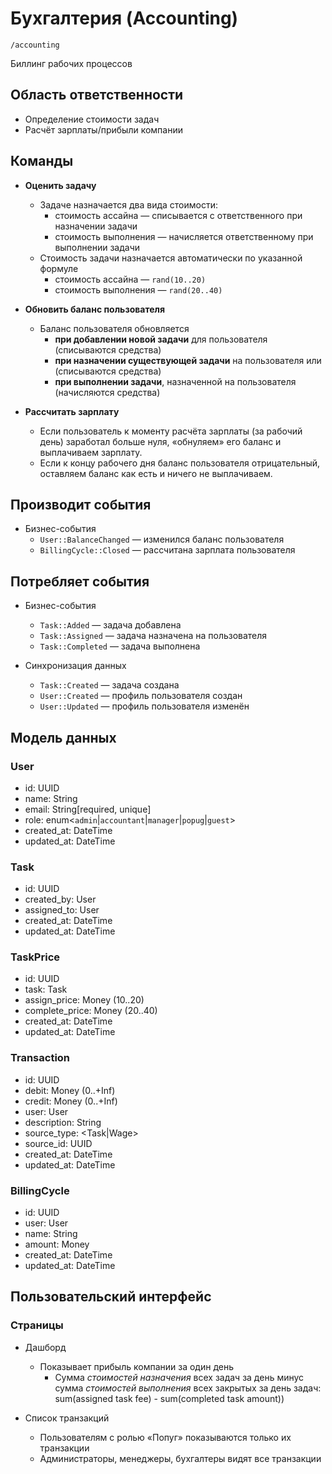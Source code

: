 # Бухгалтерия (Accounting)

`/accounting`

Биллинг рабочих процессов

## Область ответственности

- Определение стоимости задач
- Расчёт зарплаты/прибыли компании

## Команды

- **Оценить задачу**
  - Задаче назначается два вида стоимости:
    - стоимость ассайна — списывается с ответственного при назначении задачи
    - стоимость выполнения — начисляется ответственному при выполнении задачи
  - Стоимость задачи назначается автоматически по указанной формуле
    - стоимость ассайна — `rand(10..20)`
    - стоимость выполнения — `rand(20..40)`

- **Обновить баланс пользователя**
  - Баланс пользователя обновляется
    - **при добавлении новой задачи** для пользователя (списываются средства)
    - **при назначении существующей задачи** на пользователя или (списываются средства)
    - **при выполнении задачи**, назначенной на пользователя (начисляются средства)

- **Рассчитать зарплату**
  - Если пользователь к моменту расчёта зарплаты (за рабочий день) заработал больше нуля, «обнуляем» его баланс и выплачиваем зарплату. 
  - Если к концу рабочего дня баланс пользователя отрицательный, оставляем баланс как есть и ничего не выплачиваем.

## Производит события

  - Бизнес-события
    - `User::BalanceChanged` — изменился баланс пользователя
    - `BillingCycle::Closed` — рассчитана зарплата пользователя

## Потребляет события

  - Бизнес-события 
    - `Task::Added` — задача добавлена
    - `Task::Assigned` — задача назначена на пользователя
    - `Task::Completed` — задача выполнена

  - Синхронизация данных
    - `Task::Created` — задача создана
    - `User::Created` — профиль пользователя создан
    - `User::Updated` — профиль пользователя изменён    

## Модель данных

### User

- id: UUID
- name: String
- email: String[required, unique]
- role: enum\<`admin`|`accountant`|`manager`|`popug`|`guest`>
- created\_at: DateTime
- updated\_at: DateTime

### Task 

- id: UUID
- created\_by: User
- assigned\_to: User
- created\_at: DateTime
- updated\_at: DateTime

### TaskPrice

- id: UUID
- task: Task
- assign\_price: Money (10..20)
- complete\_price: Money (20..40)
- created\_at: DateTime
- updated\_at: DateTime

### Transaction

- id: UUID
- debit: Money (0..+Inf)
- credit: Money (0..+Inf)
- user: User
- description: String
- source_type: \<Task|Wage>
- source_id: UUID
- created\_at: DateTime
- updated\_at: DateTime

### BillingCycle

- id: UUID
- user: User
- name: String
- amount: Money
- created\_at: DateTime
- updated\_at: DateTime

## Пользовательский интерфейс

### Страницы

- Дашборд
  - Показывает прибыль компании за один день
    - Сумма _стоимостей назначения_ всех задач за день минус сумма _стоимостей выполнения_ всех закрытых за день задач: \
      sum(assigned task fee) - sum(completed task amount))

- Список транзакций
  - Пользователям с ролью «Попуг» показываются только их транзакции
  - Администраторы, менеджеры, бухгалтеры видят все транзакции
